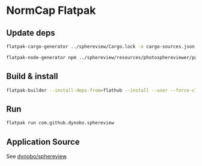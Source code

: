 # NormCap Flatpak

## Update deps

```sh
flatpak-cargo-generator ../sphereview/Cargo.lock -o cargo-sources.json

flatpak-node-generator npm ../sphereview/resources/photosphereviewer/package-lock.json -o node-sources.json
```

## Build & install

```sh
flatpak-builder --install-deps-from=flathub --install --user --force-clean build-dir com.github.dynobo.sphereview.yml
```

## Run

```sh
flatpak run com.github.dynobo.sphereview
```

## Application Source

See [dynobo/sphereview](https://github.com/dynobo/sphereview).
